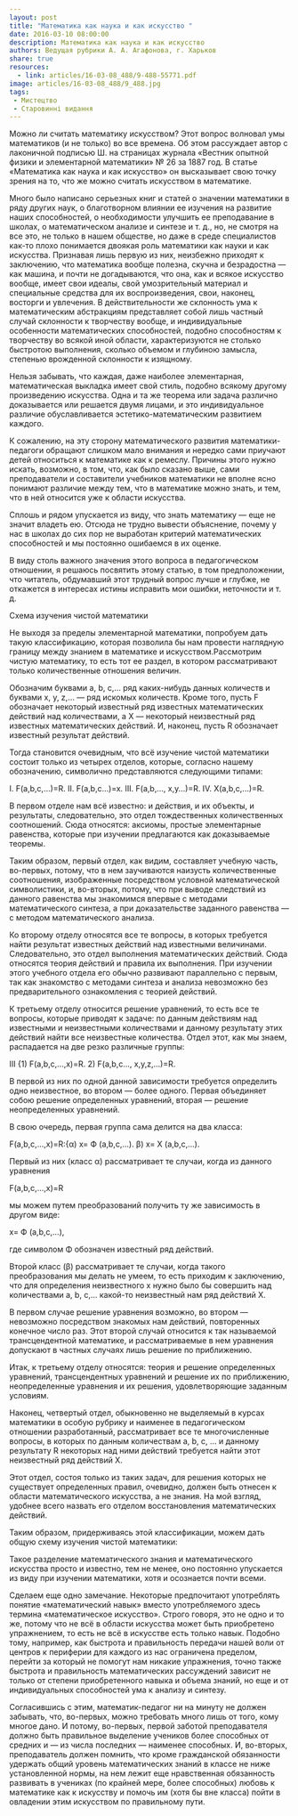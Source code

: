 ```yaml
---
layout: post
title: "Математика как наука и как искусство "
date: 2016-03-10 08:00:00
description: Математика как наука и как искусство
authors: Ведущая рубрики А. А. Агафонова, г. Харьков
share: true
resources:
  - link: articles/16-03-08_488/9-488-55771.pdf
image: articles/16-03-08_488/9_488.jpg
tags:
 - Мистецтво
 - Старовинні видання
---
```


Можно ли считать математику искусством? Этот вопрос волновал умы математиков (и не только) во все времена. Об этом рассуждает автор с лаконичной подписью Ш. на страницах журнала «Вестник опытной физики и элементарной математики» № 26 за 1887 год. В статье «Математика как наука и как искусство» он высказывает свою точку зрения на то, что же можно считать искусством в математике.


Много было написано серьезных книг и статей о значении математики в ряду других наук, о благотворном влиянии ее изучения на развитие наших способностей, о необходимости улучшить ее преподавание в школах, о математическом анализе и синтезе и т. д., но, не смотря на все это, не только в нашем обществе, но даже в среде специалистов как-то плохо понимается двоякая роль математики как науки и как искусства. Признавая лишь первую из них, неизбежно приходят к заключению, что математика вообще полезна, скучна и безрадостна — как машина, и почти не догадываются, что она, как и всякое искусство вообще, имеет свои идеалы, свой умозрительный материал и специальные средства для их воспроизведения, свои, наконец, восторги и увлечения. В действительности же склонность ума к математическим абстракциям представляет собой лишь частный случай склонности к творчеству вообще, и индивидуальные особенности математических способностей, подобно способностям к творчеству во всякой иной области, характеризуются не столько быстротою выполнения, сколько объемом и глубиною замысла, степенью врожденной склонности к изящному.

Нельзя забывать, что каждая, даже наиболее элементарная, математическая выкладка имеет свой стиль, подобно всякому другому произведению искусства. Одна и та же теорема или задача различно доказывается или решается двумя лицами, и это индивидуальное различие обуславливается эстетико-математическим развитием каждого.

К сожалению, на эту сторону математического развития математики-педагоги обращают слишком мало внимания и нередко сами приучают детей относиться к математике как к ремеслу. Причины этого нужно искать, возможно, в том, что, как было сказано выше, сами преподаватели и составители учебников математики не вполне ясно понимают различие между тем, что в математике можно знать, и тем, что в ней относится уже к области искусства.

Сплошь и рядом упускается из виду, что знать математику — еще не значит владеть ею. Отсюда не трудно вывести объяснение, почему у нас в школах до сих пор не выработан критерий математических способностей и мы постоянно ошибаемся в их оценке.

В виду столь важного значения этого вопроса в педагогическом отношении, я решаюсь посвятить этому статью, в том предположении, что читатель, обдумавший этот трудный вопрос лучше и глубже, не откажется в интересах истины исправить мои ошибки, неточности и т. д.


Схема изучения чистой математики

Не выходя за пределы элементарной математики, попробуем дать такую классификацию, которая позволила бы нам провести наглядную границу между знанием в математике и искусством.Рассмотрим чистую математику, то есть тот ее раздел, в котором рассматривают только количественные отношения величин.

Обозначим буквами a, b, c,… ряд каких-нибудь данных количеств и буквами x, y, z,… — ряд искомых количеств. Кроме того, пусть F обозначает некоторый известный ряд известных математических действий над количествами, а X — некоторый неизвестный ряд известных математических действий. И, наконец, пусть R обозначает известный результат действий.

Тогда становится очевидным, что всё изучение чистой математики состоит только из четырех отделов, которые, согласно нашему обозначению, символично представляются следующими типами:

I. F(a,b,c,...)=R.
II. F(a,b,c...)=x.
III. F(a,b,..., x,y...)=R.
IV. X(a,b,c,...)=R.


В первом отделе нам всё известно: и действия, и их объекты, и результаты, следовательно, это отдел тождественных количественных соотношений. Сюда относятся: аксиомы, простые элементарные равенства, которые при изучении предлагаются как доказываемые теоремы.

Таким образом, первый отдел, как видим, составляет учебную часть, во-первых, потому, что в нем заучиваются наизусть количественные соотношения, изображенные посредством условной математической символистики, и, во-вторых, потому, что при выводе следствий из данного равенства мы знакомимся впервые с методами математического синтеза, а при доказательстве заданного равенства — с методом математического анализа.

Ко второму отделу относятся все те вопросы, в которых требуется найти результат известных действий над известными величинами. Следовательно, это отдел выполнения математических действий. Сюда относятся теория действий и правила их выполнения. При изучении этого учебного отдела его обычно развивают параллельно с первым, так как знакомство с методами синтеза и анализа невозможно без предварительного ознакомления с теорией действий.

К третьему отделу относится решение уравнений, то есть все те вопросы, которые приводят к задаче: по данным действиям над известными и неизвестными количествами и данному результату этих действий найти все неизвестные количества. Отдел этот, как мы знаем, распадается на две резко различные группы:


III
{1) F(a,b,c,...,x)=R. 2) F(a,b,c..., x,y,z,...)=R.

В первой из них по одной данной зависимости требуется определить одно неизвестное, во втором — более одного. Первая объединяет собою решение определенных уравнений, вторая — решение неопределенных уравнений.

В свою очередь, первая группа сама делится на два класса:


F(a,b,c,...,x)=R:{α) x= Ф (a,b,c,...). β) x= X (a,b,c,...).


Первый из них (класс α) рассматривает те случаи, когда из данного уравнения

F(a,b,c,...,x)=R

мы можем путем преобразований получить ту же зависимость в другом виде:

x= Ф (a,b,c,...),

где символом Φ обозначен известный ряд действий.

Второй класс (β) рассматривает те случаи, когда такого преобразования мы делать не умеем, то есть приходим к заключению, что для определения неизвестного х нужно было бы совершить над количествами a, b, c,… какой-то неизвестный нам ряд действий X.

В первом случае решение уравнения возможно, во втором — невозможно посредством знакомых нам действий, повторенных конечное число раз. Этот второй случай относится к так называемой трансцендентной математике, и рассматриваемые в нем уравнения допускают в частных случаях лишь решение по приближению.

Итак, к третьему отделу относятся: теория и решение определенных уравнений, трансцендентных уравнений и решение их по приближению, неопределенные уравнения и их решения, удовлетворяющие заданным условиям.

Наконец, четвертый отдел, обыкновенно не выделяемый в курсах математики в особую рубрику и наименее в педагогическом отношении разработанный, рассматривает все те многочисленные вопросы, в которых по данным количествам a, b, c, … и данному результату R некоторых над ними действий требуется найти этот неизвестный ряд действий X.

Этот отдел, состоя только из таких задач, для решения которых не существует определенных правил, очевидно, должен быть отнесен к области математического искусства, а не знания. На мой взгляд, удобнее всего назвать его отделом восстановления математических действий.

Таким образом, придерживаясь этой классификации, можем дать общую схему изучения чистой математики:


Такое разделение математического знания и математического искусства просто и известно, тем не менее, оно постоянно упускается из виду при изучении математики, хотя и осознается почти всеми.

Сделаем еще одно замечание. Некоторые предпочитают употреблять понятие «математический навык» вместо употребляемого здесь термина «математическое искусство». Строго говоря, это не одно и то же, потому что не всё в области искусства может быть приобретено упражнением, то есть не всё в искусстве есть только навык. Подобно тому, например, как быстрота и правильность передачи нашей воли от центров к периферии для каждого из нас ограничена пределом, перейти за который не помогут нам никакие упражнения, точно также быстрота и правильность математических рассуждений зависит не только от степени приобретенного навыка и объема знаний, но еще и от индивидуальных способностей ума к анализу и синтезу.

Согласившись с этим, математик-педагог ни на минуту не должен забывать, что, во-первых, можно требовать много лишь от того, кому многое дано. И потому, во-первых, первой заботой преподавателя должно быть правильное выделение учеников более способных от средних и — из числа последних — наименее способных. И, во-вторых, преподаватель должен помнить, что кроме гражданской обязанности удержать общий уровень математических знаний в классе не ниже установленной нормы, на нем лежит еще нравственная обязанность развивать в учениках (по крайней мере, более способных) любовь к математике как к искусству и помочь им (хотя бы вне класса) пойти в овладении этим искусством по правильному пути.
